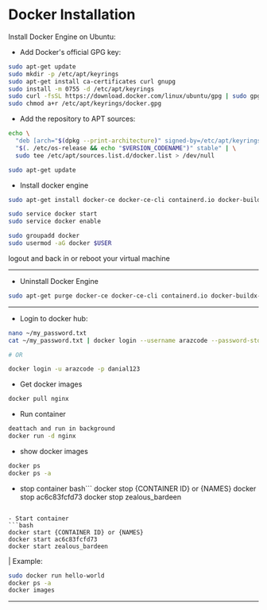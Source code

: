 # Docker Installation

Install Docker Engine on Ubuntu:
- Add Docker's official GPG key:

```bash
sudo apt-get update
sudo mkdir -p /etc/apt/keyrings
sudo apt-get install ca-certificates curl gnupg
sudo install -m 0755 -d /etc/apt/keyrings
sudo curl -fsSL https://download.docker.com/linux/ubuntu/gpg | sudo gpg --dearmor --yes -o /etc/apt/keyrings/docker.gpg
sudo chmod a+r /etc/apt/keyrings/docker.gpg
```
- Add the repository to APT sources:
```bash
echo \
  "deb [arch="$(dpkg --print-architecture)" signed-by=/etc/apt/keyrings/docker.gpg] https://download.docker.com/linux/ubuntu \
  "$(. /etc/os-release && echo "$VERSION_CODENAME")" stable" | \
  sudo tee /etc/apt/sources.list.d/docker.list > /dev/null

sudo apt-get update
```

- Install docker engine
```bash
sudo apt-get install docker-ce docker-ce-cli containerd.io docker-buildx-plugin docker-compose-plugin

sudo service docker start
sudo service docker enable

sudo groupadd docker
sudo usermod -aG docker $USER
```
logout and back in or reboot your virtual machine

----
- Uninstall Docker Engine
```bash
sudo apt-get purge docker-ce docker-ce-cli containerd.io docker-buildx-plugin docker-compose-plugin docker-ce-rootless-extras
```
----

- Login to docker hub:
```bash
nano ~/my_password.txt
cat ~/my_password.txt | docker login --username arazcode --password-stdin

# OR

docker login -u arazcode -p danial123
```

- Get docker images
```bash
docker pull nginx
```

- Run container
```bash
deattach and run in background
docker run -d nginx
```

- show docker images
```bash
docker ps
docker ps -a
```

- stop container
bash```
docker stop {CONTAINER ID} or {NAMES}
docker stop ac6c83fcfd73
docker stop zealous_bardeen
```

- Start container
```bash
docker start {CONTAINER ID} or {NAMES}
docker start ac6c83fcfd73
docker start zealous_bardeen
```

| Example:
```bash
sudo docker run hello-world
docker ps -a
docker images
```







-------------------------------

